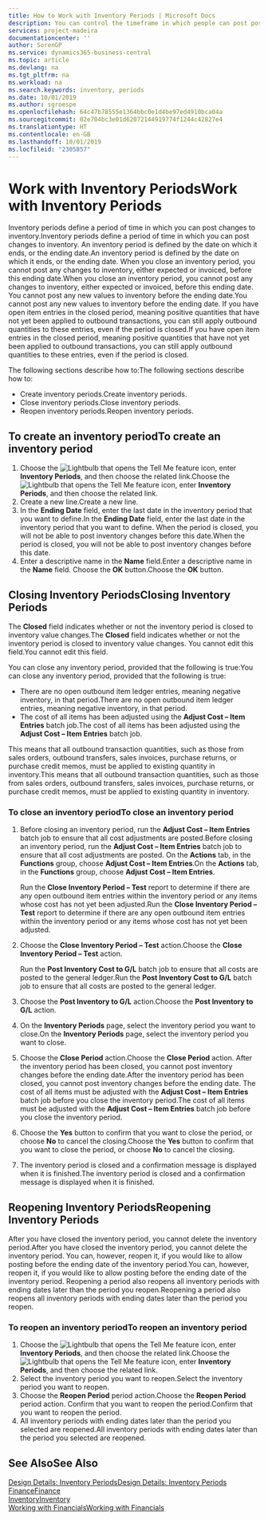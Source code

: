 ```yaml
---
title: How to Work with Inventory Periods | Microsoft Docs
description: You can control the timeframe in which people can post post changes to inventory by defining inventory periods.
services: project-madeira
documentationcenter: ''
author: SorenGP
ms.service: dynamics365-business-central
ms.topic: article
ms.devlang: na
ms.tgt_pltfrm: na
ms.workload: na
ms.search.keywords: inventory, periods
ms.date: 10/01/2019
ms.author: sgroespe
ms.openlocfilehash: 64c47b78555e1364bbc0e1d4be97ed4910bca04a
ms.sourcegitcommit: 02e704bc3e01d62072144919774f1244c42827e4
ms.translationtype: HT
ms.contentlocale: en-GB
ms.lasthandoff: 10/01/2019
ms.locfileid: "2305857"
---
```

# <a name="work-with-inventory-periods"></a><span data-ttu-id="74568-103">Work with Inventory Periods</span><span class="sxs-lookup"><span data-stu-id="74568-103">Work with Inventory Periods</span></span>
<span data-ttu-id="74568-104">Inventory periods define a period of time in which you can post changes to inventory.</span><span class="sxs-lookup"><span data-stu-id="74568-104">Inventory periods define a period of time in which you can post changes to inventory.</span></span> <span data-ttu-id="74568-105">An inventory period is defined by the date on which it ends, or the ending date.</span><span class="sxs-lookup"><span data-stu-id="74568-105">An inventory period is defined by the date on which it ends, or the ending date.</span></span> <span data-ttu-id="74568-106">When you close an inventory period, you cannot post any changes to inventory, either expected or invoiced, before this ending date.</span><span class="sxs-lookup"><span data-stu-id="74568-106">When you close an inventory period, you cannot post any changes to inventory, either expected or invoiced, before this ending date.</span></span> <span data-ttu-id="74568-107">You cannot post any new values to inventory before the ending date.</span><span class="sxs-lookup"><span data-stu-id="74568-107">You cannot post any new values to inventory before the ending date.</span></span> <span data-ttu-id="74568-108">If you have open item entries in the closed period, meaning positive quantities that have not yet been applied to outbound transactions, you can still apply outbound quantities to these entries, even if the period is closed.</span><span class="sxs-lookup"><span data-stu-id="74568-108">If you have open item entries in the closed period, meaning positive quantities that have not yet been applied to outbound transactions, you can still apply outbound quantities to these entries, even if the period is closed.</span></span>  

<span data-ttu-id="74568-109">The following sections describe how to:</span><span class="sxs-lookup"><span data-stu-id="74568-109">The following sections describe how to:</span></span>  

* <span data-ttu-id="74568-110">Create inventory periods.</span><span class="sxs-lookup"><span data-stu-id="74568-110">Create inventory periods.</span></span>  
* <span data-ttu-id="74568-111">Close inventory periods.</span><span class="sxs-lookup"><span data-stu-id="74568-111">Close inventory periods.</span></span>  
* <span data-ttu-id="74568-112">Reopen inventory periods.</span><span class="sxs-lookup"><span data-stu-id="74568-112">Reopen inventory periods.</span></span>  

## <a name="to-create-an-inventory-period"></a><span data-ttu-id="74568-113">To create an inventory period</span><span class="sxs-lookup"><span data-stu-id="74568-113">To create an inventory period</span></span>  
1. <span data-ttu-id="74568-114">Choose the ![Lightbulb that opens the Tell Me feature](media/ui-search/search_small.png "Tell me what you want to do") icon, enter **Inventory Periods**, and then choose the related link.</span><span class="sxs-lookup"><span data-stu-id="74568-114">Choose the ![Lightbulb that opens the Tell Me feature](media/ui-search/search_small.png "Tell me what you want to do") icon, enter **Inventory Periods**, and then choose the related link.</span></span>  
2. <span data-ttu-id="74568-115">Create a new line.</span><span class="sxs-lookup"><span data-stu-id="74568-115">Create a new line.</span></span>  
3. <span data-ttu-id="74568-116">In the **Ending Date** field, enter the last date in the inventory period that you want to define.</span><span class="sxs-lookup"><span data-stu-id="74568-116">In the **Ending Date** field, enter the last date in the inventory period that you want to define.</span></span> <span data-ttu-id="74568-117">When the period is closed, you will not be able to post inventory changes before this date.</span><span class="sxs-lookup"><span data-stu-id="74568-117">When the period is closed, you will not be able to post inventory changes before this date.</span></span>  
4. <span data-ttu-id="74568-118">Enter a descriptive name in the **Name** field.</span><span class="sxs-lookup"><span data-stu-id="74568-118">Enter a descriptive name in the **Name** field.</span></span> <span data-ttu-id="74568-119">Choose the **OK** button.</span><span class="sxs-lookup"><span data-stu-id="74568-119">Choose the **OK** button.</span></span>  

## <a name="closing-inventory-periods"></a><span data-ttu-id="74568-120">Closing Inventory Periods</span><span class="sxs-lookup"><span data-stu-id="74568-120">Closing Inventory Periods</span></span>  
<span data-ttu-id="74568-121">The **Closed** field indicates whether or not the inventory period is closed to inventory value changes.</span><span class="sxs-lookup"><span data-stu-id="74568-121">The **Closed** field indicates whether or not the inventory period is closed to inventory value changes.</span></span> <span data-ttu-id="74568-122">You cannot edit this field.</span><span class="sxs-lookup"><span data-stu-id="74568-122">You cannot edit this field.</span></span>  

<span data-ttu-id="74568-123">You can close any inventory period, provided that the following is true:</span><span class="sxs-lookup"><span data-stu-id="74568-123">You can close any inventory period, provided that the following is true:</span></span>  

* <span data-ttu-id="74568-124">There are no open outbound item ledger entries, meaning negative inventory, in that period.</span><span class="sxs-lookup"><span data-stu-id="74568-124">There are no open outbound item ledger entries, meaning negative inventory, in that period.</span></span>  
* <span data-ttu-id="74568-125">The cost of all items has been adjusted using the **Adjust Cost – Item Entries** batch job.</span><span class="sxs-lookup"><span data-stu-id="74568-125">The cost of all items has been adjusted using the **Adjust Cost – Item Entries** batch job.</span></span>  

<span data-ttu-id="74568-126">This means that all outbound transaction quantities, such as those from sales orders, outbound transfers, sales invoices, purchase returns, or purchase credit memos, must be applied to existing quantity in inventory.</span><span class="sxs-lookup"><span data-stu-id="74568-126">This means that all outbound transaction quantities, such as those from sales orders, outbound transfers, sales invoices, purchase returns, or purchase credit memos, must be applied to existing quantity in inventory.</span></span>  

### <a name="to-close-an-inventory-period"></a><span data-ttu-id="74568-127">To close an inventory period</span><span class="sxs-lookup"><span data-stu-id="74568-127">To close an inventory period</span></span>  
1. <span data-ttu-id="74568-128">Before closing an inventory period, run the **Adjust Cost – Item Entries** batch job to ensure that all cost adjustments are posted.</span><span class="sxs-lookup"><span data-stu-id="74568-128">Before closing an inventory period, run the **Adjust Cost – Item Entries** batch job to ensure that all cost adjustments are posted.</span></span> <span data-ttu-id="74568-129">On the **Actions** tab, in the **Functions** group, choose **Adjust Cost – Item Entries**.</span><span class="sxs-lookup"><span data-stu-id="74568-129">On the **Actions** tab, in the **Functions** group, choose **Adjust Cost – Item Entries**.</span></span>  

     <span data-ttu-id="74568-130">Run the **Close Inventory Period – Test** report to determine if there are any open outbound item entries within the inventory period or any items whose cost has not yet been adjusted.</span><span class="sxs-lookup"><span data-stu-id="74568-130">Run the **Close Inventory Period – Test** report to determine if there are any open outbound item entries within the inventory period or any items whose cost has not yet been adjusted.</span></span>  
2. <span data-ttu-id="74568-131">Choose the **Close Inventory Period – Test** action.</span><span class="sxs-lookup"><span data-stu-id="74568-131">Choose the **Close Inventory Period – Test** action.</span></span>  

     <span data-ttu-id="74568-132">Run the **Post Inventory Cost to G/L** batch job to ensure that all costs are posted to the general ledger.</span><span class="sxs-lookup"><span data-stu-id="74568-132">Run the **Post Inventory Cost to G/L** batch job to ensure that all costs are posted to the general ledger.</span></span>  
3. <span data-ttu-id="74568-133">Choose the **Post Inventory to G/L** action.</span><span class="sxs-lookup"><span data-stu-id="74568-133">Choose the **Post Inventory to G/L** action.</span></span>  
4. <span data-ttu-id="74568-134">On the **Inventory Periods** page, select the inventory period you want to close.</span><span class="sxs-lookup"><span data-stu-id="74568-134">On the **Inventory Periods** page, select the inventory period you want to close.</span></span>  
5. <span data-ttu-id="74568-135">Choose the **Close Period** action.</span><span class="sxs-lookup"><span data-stu-id="74568-135">Choose the **Close Period** action.</span></span> <span data-ttu-id="74568-136">After the inventory period has been closed, you cannot post inventory changes before the ending date.</span><span class="sxs-lookup"><span data-stu-id="74568-136">After the inventory period has been closed, you cannot post inventory changes before the ending date.</span></span> <span data-ttu-id="74568-137">The cost of all items must be adjusted with the **Adjust Cost – Item Entries** batch job before you close the inventory period.</span><span class="sxs-lookup"><span data-stu-id="74568-137">The cost of all items must be adjusted with the **Adjust Cost – Item Entries** batch job before you close the inventory period.</span></span>  
6. <span data-ttu-id="74568-138">Choose the **Yes** button to confirm that you want to close the period, or choose **No** to cancel the closing.</span><span class="sxs-lookup"><span data-stu-id="74568-138">Choose the **Yes** button to confirm that you want to close the period, or choose **No** to cancel the closing.</span></span>  
7. <span data-ttu-id="74568-139">The inventory period is closed and a confirmation message is displayed when it is finished.</span><span class="sxs-lookup"><span data-stu-id="74568-139">The inventory period is closed and a confirmation message is displayed when it is finished.</span></span>  

## <a name="reopening-inventory-periods"></a><span data-ttu-id="74568-140">Reopening Inventory Periods</span><span class="sxs-lookup"><span data-stu-id="74568-140">Reopening Inventory Periods</span></span>  
<span data-ttu-id="74568-141">After you have closed the inventory period, you cannot delete the inventory period.</span><span class="sxs-lookup"><span data-stu-id="74568-141">After you have closed the inventory period, you cannot delete the inventory period.</span></span> <span data-ttu-id="74568-142">You can, however, reopen it, if you would like to allow posting before the ending date of the inventory period.</span><span class="sxs-lookup"><span data-stu-id="74568-142">You can, however, reopen it, if you would like to allow posting before the ending date of the inventory period.</span></span> <span data-ttu-id="74568-143">Reopening a period also reopens all inventory periods with ending dates later than the period you reopen.</span><span class="sxs-lookup"><span data-stu-id="74568-143">Reopening a period also reopens all inventory periods with ending dates later than the period you reopen.</span></span>  

### <a name="to-reopen-an-inventory-period"></a><span data-ttu-id="74568-144">To reopen an inventory period</span><span class="sxs-lookup"><span data-stu-id="74568-144">To reopen an inventory period</span></span>  
1. <span data-ttu-id="74568-145">Choose the ![Lightbulb that opens the Tell Me feature](media/ui-search/search_small.png "Tell me what you want to do") icon, enter **Inventory Periods**, and then choose the related link.</span><span class="sxs-lookup"><span data-stu-id="74568-145">Choose the ![Lightbulb that opens the Tell Me feature](media/ui-search/search_small.png "Tell me what you want to do") icon, enter **Inventory Periods**, and then choose the related link.</span></span>  
2. <span data-ttu-id="74568-146">Select the inventory period you want to reopen.</span><span class="sxs-lookup"><span data-stu-id="74568-146">Select the inventory period you want to reopen.</span></span>  
3. <span data-ttu-id="74568-147">Choose the **Reopen Period** period action.</span><span class="sxs-lookup"><span data-stu-id="74568-147">Choose the **Reopen Period** period action.</span></span> <span data-ttu-id="74568-148">Confirm that you want to reopen the period.</span><span class="sxs-lookup"><span data-stu-id="74568-148">Confirm that you want to reopen the period.</span></span>  
4. <span data-ttu-id="74568-149">All inventory periods with ending dates later than the period you selected are reopened.</span><span class="sxs-lookup"><span data-stu-id="74568-149">All inventory periods with ending dates later than the period you selected are reopened.</span></span>  

## <a name="see-also"></a><span data-ttu-id="74568-150">See Also</span><span class="sxs-lookup"><span data-stu-id="74568-150">See Also</span></span>  
[<span data-ttu-id="74568-151">Design Details: Inventory Periods</span><span class="sxs-lookup"><span data-stu-id="74568-151">Design Details: Inventory Periods</span></span>](design-details-inventory-periods.md)  
[<span data-ttu-id="74568-152">Finance</span><span class="sxs-lookup"><span data-stu-id="74568-152">Finance</span></span>](finance.md)  
[<span data-ttu-id="74568-153">Inventory</span><span class="sxs-lookup"><span data-stu-id="74568-153">Inventory</span></span>](inventory-manage-inventory.md)  
[<span data-ttu-id="74568-154">Working with Financials</span><span class="sxs-lookup"><span data-stu-id="74568-154">Working with Financials</span></span>](ui-work-product.md)
